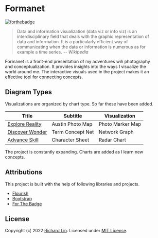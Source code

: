 # Formanet

[![forthebadge](https://forthebadge.com/images/badges/uses-brains.svg)](https://forthebadge.com)

> Data and information visualization (data viz or info viz) is an interdisciplinary field that deals with the graphic representation of data and information. It is a particularly efficient way of communicating when the data or information is numerous as for example a time series.
> -- <cite>Wikipedia</cite>

Formanet is a front-end presentation of my adventures wih photography and conceptualization. It provides insights into the ways I visualize the world around me. The interactive visuals used in the project makes it an effective tool for connecting concepts.

## Diagram Types

Visualizations are organized by chart type. So far these have been added.

| Title | Subtitle | Visualization |
| --- | --- | --- |
|[Explore Reality](https://public.flourish.studio/visualisation/11930261/)|Austin Photo Map|Photo Marker Map|
|[Discover Wonder](https://public.flourish.studio/visualisation/11917558/)|Term Concept Net|Network Graph|
|[Advance Skill](https://public.flourish.studio/visualisation/11919306/)|Character Sheet|Radar Chart|

The project is constantly expanding. Charts are added as I learn new concepts.

## Attributions

This project is built with the help of following libraries and projects.

* [Flourish](https://flourish.studio/)
* [Bootstrap](https://github.com/twbs/bootstrap)
* [For The Badge](https://forthebadge.com/)

## License

Copyright (c) 2022 [Richard Lin](http://richard-lin.com). Licensed under [MIT License](https://github.com/rlin25/formanet/master/LICENSE).
